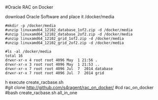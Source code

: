 #Oracle RAC on Docker

download Oracle Software and place it /docker/media


    #mkdir -p /docker/media
    #unzip linuxamd64_12102_database_1of2.zip -d /docker/media
    #unzip linuxamd64_12102_database_2of2.zip -d /docker/media
    #unzip linuxamd64_12102_grid_1of2.zip -d /docker/media
    #unzip linuxamd64_12102_grid_2of2.zip -d /docker/media
     
    #ls -al /docker/media
    total 16
    drwxr-xr-x 4 root root 4096 May  1 21:56 .
    drwxr-xr-x 3 root root 4096 May  1 21:53 ..
    drwxr-xr-x 7 root root 4096 Jul  7  2014 database
    drwxr-xr-x 7 root root 4096 Jul  7  2014 grid
    
h execute create_racbase.sh  
    #git clone http://github.com/s4ragent/rac_on_docker/
    #cd rac_on_docker
    #bash create_racbase.sh all_in_one


